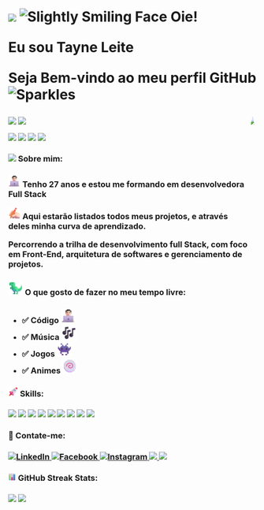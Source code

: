 <p>
<h1 align="left">
 <img src="https://raw.githubusercontent.com/kaueMarques/kaueMarques/master/hi.gif" width="30px"/> <img src="https://raw.githubusercontent.com/Tarikul-Islam-Anik/Telegram-Animated-Emojis/main/Smileys/Slightly%20Smiling%20Face.webp" alt="Slightly Smiling Face" width="25" height="25" /> Oie! 
<p/>

<p>
 Eu sou Tayne Leite
</p>

<p>
  Seja Bem-vindo ao meu perfil GitHub <img src="https://raw.githubusercontent.com/Tarikul-Islam-Anik/Telegram-Animated-Emojis/main/Activity/Sparkles.webp" alt="Sparkles" width="25" height="25" />
<p/> 
  </h1>
<img align="right" height="330em" style="border-radius: 50% !important ;" src="https://images2.imgbox.com/76/6c/IaLkO9c2_o.png"/>

<p align="left">
  <img src="https://komarev.com/ghpvc/?username=codebytayne&color=blue&label=Profile+Views&style=flat-square" />
  <img src="https://komarev.com/ghpvc/?username=codebytayne&color=blue&label=Repository+Clicks&style=flat-square" /> 
</p>

<p align="left">
  <img src="https://img.shields.io/badge/Native-Portuguese-brightgreen" />
  <img src="https://img.shields.io/badge/Fluent-Italian-red" />
  <img src="https://img.shields.io/badge/Professional Proficiency-English-blue" />
  <img src="https://img.shields.io/badge/Fluent-Spanish-yellow" /> 
</p>

<p> 
 <h3>
<img src="https://user-images.githubusercontent.com/74038190/216122069-5b8169d7-1d8e-4a13-b245-a8e4176c99f8.png" width="25" style="max-width: 100%;">  Sobre mim:
  <h3/>
<p/>

 
 <img src="https://github.com/Tarikul-Islam-Anik/tarikul-islam-anik/blob/main/assets/images/Man%20Technologist%20Light%20Skin%20Tone.png" width="25" style="max-width: 100%;"> Tenho 27 anos e estou me formando em desenvolvedora Full Stack

<img src="https://raw.githubusercontent.com/Tarikul-Islam-Anik/tarikul-islam-anik/refs/heads/main/assets/images/Writing%20Hand%20Light%20Skin%20Tone.png" alt="Sparkles" width="25" height="25" /> Aqui estarão listados todos meus projetos, e através deles minha curva de aprendizado.
   
 Percorrendo a trilha de desenvolvimento full Stack, com foco em Front-End, arquitetura de softwares e gerenciamento de projetos.

<p> 
 <h3>
<img src="https://github.com/Tarikul-Islam-Anik/tarikul-islam-anik/blob/main/assets/images/T-Rex.png" width="30"> O que gosto de fazer no meu tempo livre:
  <h3/>
<p/>
 
<div id="hobbies-container">
    <ul>
      <li>
        ✅ Código <img src="https://raw.githubusercontent.com/Tarikul-Islam-Anik/tarikul-islam-anik/refs/heads/main/assets/images/Man%20Technologist%20Light%20Skin%20Tone.png" width="30"/>
      </li>
      <li>
        ✅ Música <img src="https://raw.githubusercontent.com/Tarikul-Islam-Anik/tarikul-islam-anik/refs/heads/main/assets/images/Musical%20Notes.png" width="30"/>
      </li>
      <li>
        ✅ Jogos <img src="https://raw.githubusercontent.com/Tarikul-Islam-Anik/tarikul-islam-anik/refs/heads/main/assets/images/Alien%20Monster.png" width="30"/>
      </li>
      <li>
        ✅ Animes <img src="https://raw.githubusercontent.com/Tarikul-Islam-Anik/tarikul-islam-anik/refs/heads/main/assets/images/Fish%20Cake%20with%20Swirl.png" width="30"/>
      </li>
    </ul>
  </div>
   
<p> 
 <h3>
<img src= "https://raw.githubusercontent.com/Tarikul-Islam-Anik/tarikul-islam-anik/refs/heads/main/assets/images/Rocket.png" width="20" style="max-width: 100%" /> Skills:
  <h3/>
<p/>
<div class="badges">
 <img src="https://img.shields.io/badge/Figma-F24E1E?style=for-the-badge&logo=figma&logoColor=white"/>
 <img src="https://img.shields.io/badge/Adobe%20Illustrator-FF9A00?style=for-the-badge&logo=adobe%20illustrator&logoColor=white"/>
 <img src="https://img.shields.io/badge/Vscode-007ACC?style=for-the-badge&logo=visual-studio-code&logoColor=white"/>
 <img src="https://img.shields.io/badge/node.js-6DA55F?style=for-the-badge&logo=node.js&logoColor=white"/>
 <img src="https://img.shields.io/badge/Windows-000?style=for-the-badge&logo=windows&logoColor=2CA5E0"/>
 <img src="https://img.shields.io/badge/GIT-E44C30?style=for-the-badge&logo=git&logoColor=white"/>
 <img src="https://img.shields.io/badge/JavaScript-F7DF1E?style=for-the-badge&logo=javascript&logoColor=black"/>
 <img src="https://img.shields.io/badge/HTML5-E34F26?style=for-the-badge&logo=html5&logoColor=white"/>
 <img src="https://img.shields.io/badge/CSS3-1572B6?style=for-the-badge&logo=css3&logoColor=white"/>
<div/>

<p>
 <h4>
📲 Contate-me:
  <h4/>
<p/>
<div class="badges-container"> 
 <a href="https://www.linkedin.com/in/taynelc/"> <img src="https://img.shields.io/badge/LinkedIn-0077B5?style=for-the-badge&logo=linkedin&logoColor=white" alt="LinkedIn" /> </a> 
 <a href="https://www.facebook.com/tayneleite/"> <img src="https://img.shields.io/badge/Facebook-1877F2?style=for-the-badge&logo=facebook&logoColor=white" alt="Facebook" /> </a> 
 <a href="https://www.instagram.com/tayne.iso/"> <img src="https://img.shields.io/badge/-Instagram-%23E4405F?style=for-the-badge&logo=instagram&logoColor=white" alt="Instagram" /> </a>
 <a href="https://wa.me/+5581984660738/"> <img src="https://img.shields.io/badge/WhatsApp-25D366?style=for-the-badge&logo=whatsapp&logoColor=white" /> </a>
 <a href="mailto:taynecosta02@gmail.com/"> <img src="https://img.shields.io/badge/Gmail-333333?style=for-the-badge&logo=gmail&logoColor=red" /> </a> 
</div>

<p>
 <h4>
<img src= "https://raw.githubusercontent.com/Tarikul-Islam-Anik/tarikul-islam-anik/refs/heads/main/assets/images/Bar%20Chart.png" width="16" style="max-width: 100%" /> GitHub Streak Stats:
  <h4/>
<p/>
<div class="streak-stats-container">
 <img src="https://github-readme-stats.vercel.app/api?username=codebytayne&theme=transparent&bg_color=000&border_color=30A3DC&show_icons=true&icon_color=30A3DC&title_color=E94D5F&text_color=FFF"/>
 <img src="https://streak-stats.demolab.com/?user=SEUUSERNAME&theme=bear&background=000&border=30A3DC&dates=FFF)](https://git.io/streak-stats"/>



